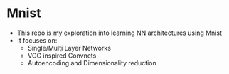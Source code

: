 # Mnist
- This repo is my exploration into learning NN architectures using Mnist
- It focuses on:
  - Single/Multi Layer Networks
  - VGG inspired Convnets
  - Autoencoding and Dimensionality reduction
